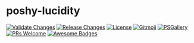 # poshy-lucidity

[![Validate Changes](https://github.com/pwshrc/poshy-lucidity/actions/workflows/validate.yml/badge.svg)](https://github.com/pwshrc/poshy-lucidity/actions/workflows/validate.yml)
[![Release Changes](https://github.com/pwshrc/poshy-lucidity/actions/workflows/release.yml/badge.svg)](https://github.com/pwshrc/poshy-lucidity/actions/workflows/release.yml)
[![License](https://img.shields.io/github/license/pwshrc/poshy-lucidity)](./LICENSE.txt)
[![Gitmoji](https://img.shields.io/badge/gitmoji-%20😜%20😍-FFDD67.svg?style=flat-square)](https://gitmoji.carloscuesta.me/)
[![PSGallery](https://img.shields.io/powershellgallery/dt/poshy-lucidity.svg)](https://www.powershellgallery.com/packages/poshy-lucidity)
[![PRs Welcome](https://img.shields.io/badge/PRs-welcome-brightgreen.svg?style=flat-square)](http://makeapullrequest.com)
[![Awesome Badges](https://img.shields.io/badge/badges-awesome-green.svg)](https://github.com/Naereen/badges)



